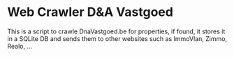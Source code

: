 # Web Crawler D&A Vastgoed
This is a script to crawle DnaVastgoed.be for properties, if found, it stores it in a SQLite DB and sends them to other websites such as ImmoVlan, Zimmo, Realo, ...
